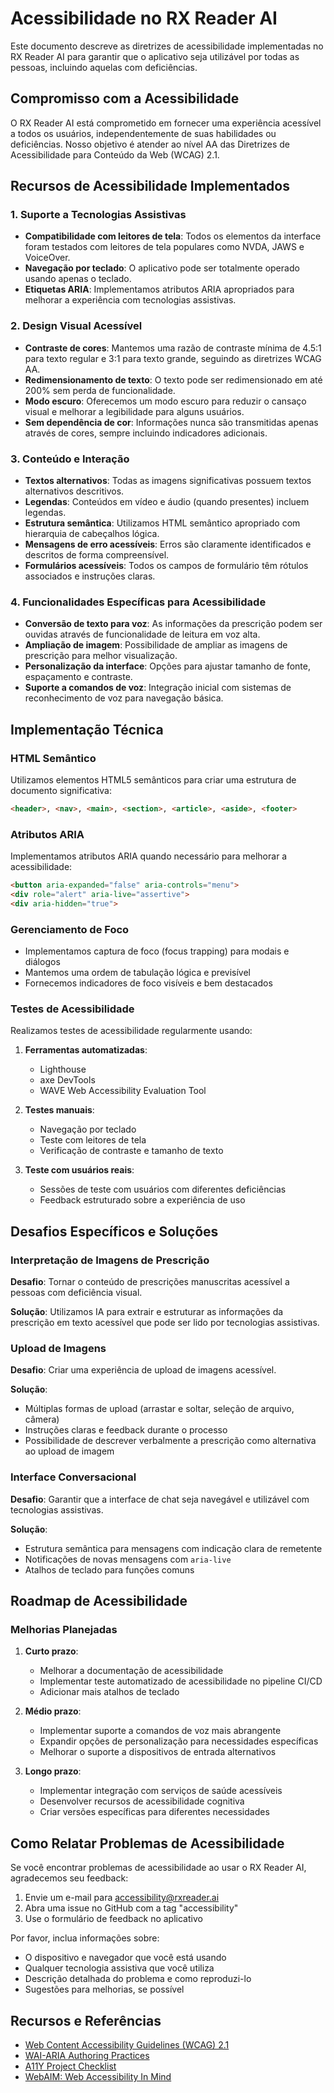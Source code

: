 # Acessibilidade no RX Reader AI

Este documento descreve as diretrizes de acessibilidade implementadas no RX Reader AI para garantir que o aplicativo seja utilizável por todas as pessoas, incluindo aquelas com deficiências.

## Compromisso com a Acessibilidade

O RX Reader AI está comprometido em fornecer uma experiência acessível a todos os usuários, independentemente de suas habilidades ou deficiências. Nosso objetivo é atender ao nível AA das Diretrizes de Acessibilidade para Conteúdo da Web (WCAG) 2.1.

## Recursos de Acessibilidade Implementados

### 1. Suporte a Tecnologias Assistivas

- **Compatibilidade com leitores de tela**: Todos os elementos da interface foram testados com leitores de tela populares como NVDA, JAWS e VoiceOver.
- **Navegação por teclado**: O aplicativo pode ser totalmente operado usando apenas o teclado.
- **Etiquetas ARIA**: Implementamos atributos ARIA apropriados para melhorar a experiência com tecnologias assistivas.

### 2. Design Visual Acessível

- **Contraste de cores**: Mantemos uma razão de contraste mínima de 4.5:1 para texto regular e 3:1 para texto grande, seguindo as diretrizes WCAG AA.
- **Redimensionamento de texto**: O texto pode ser redimensionado em até 200% sem perda de funcionalidade.
- **Modo escuro**: Oferecemos um modo escuro para reduzir o cansaço visual e melhorar a legibilidade para alguns usuários.
- **Sem dependência de cor**: Informações nunca são transmitidas apenas através de cores, sempre incluindo indicadores adicionais.

### 3. Conteúdo e Interação

- **Textos alternativos**: Todas as imagens significativas possuem textos alternativos descritivos.
- **Legendas**: Conteúdos em vídeo e áudio (quando presentes) incluem legendas.
- **Estrutura semântica**: Utilizamos HTML semântico apropriado com hierarquia de cabeçalhos lógica.
- **Mensagens de erro acessíveis**: Erros são claramente identificados e descritos de forma compreensível.
- **Formulários acessíveis**: Todos os campos de formulário têm rótulos associados e instruções claras.

### 4. Funcionalidades Específicas para Acessibilidade

- **Conversão de texto para voz**: As informações da prescrição podem ser ouvidas através de funcionalidade de leitura em voz alta.
- **Ampliação de imagem**: Possibilidade de ampliar as imagens de prescrição para melhor visualização.
- **Personalização da interface**: Opções para ajustar tamanho de fonte, espaçamento e contraste.
- **Suporte a comandos de voz**: Integração inicial com sistemas de reconhecimento de voz para navegação básica.

## Implementação Técnica

### HTML Semântico

Utilizamos elementos HTML5 semânticos para criar uma estrutura de documento significativa:

```html
<header>, <nav>, <main>, <section>, <article>, <aside>, <footer>
```

### Atributos ARIA

Implementamos atributos ARIA quando necessário para melhorar a acessibilidade:

```html
<button aria-expanded="false" aria-controls="menu">
<div role="alert" aria-live="assertive">
<div aria-hidden="true">
```

### Gerenciamento de Foco

- Implementamos captura de foco (focus trapping) para modais e diálogos
- Mantemos uma ordem de tabulação lógica e previsível
- Fornecemos indicadores de foco visíveis e bem destacados

### Testes de Acessibilidade

Realizamos testes de acessibilidade regularmente usando:

1. **Ferramentas automatizadas**:
   - Lighthouse
   - axe DevTools
   - WAVE Web Accessibility Evaluation Tool

2. **Testes manuais**:
   - Navegação por teclado
   - Teste com leitores de tela
   - Verificação de contraste e tamanho de texto

3. **Teste com usuários reais**:
   - Sessões de teste com usuários com diferentes deficiências
   - Feedback estruturado sobre a experiência de uso

## Desafios Específicos e Soluções

### Interpretação de Imagens de Prescrição

**Desafio**: Tornar o conteúdo de prescrições manuscritas acessível a pessoas com deficiência visual.

**Solução**: Utilizamos IA para extrair e estruturar as informações da prescrição em texto acessível que pode ser lido por tecnologias assistivas.

### Upload de Imagens

**Desafio**: Criar uma experiência de upload de imagens acessível.

**Solução**: 
- Múltiplas formas de upload (arrastar e soltar, seleção de arquivo, câmera)
- Instruções claras e feedback durante o processo
- Possibilidade de descrever verbalmente a prescrição como alternativa ao upload de imagem

### Interface Conversacional

**Desafio**: Garantir que a interface de chat seja navegável e utilizável com tecnologias assistivas.

**Solução**:
- Estrutura semântica para mensagens com indicação clara de remetente
- Notificações de novas mensagens com `aria-live`
- Atalhos de teclado para funções comuns

## Roadmap de Acessibilidade

### Melhorias Planejadas

1. **Curto prazo**:
   - Melhorar a documentação de acessibilidade
   - Implementar teste automatizado de acessibilidade no pipeline CI/CD
   - Adicionar mais atalhos de teclado

2. **Médio prazo**:
   - Implementar suporte a comandos de voz mais abrangente
   - Expandir opções de personalização para necessidades específicas
   - Melhorar o suporte a dispositivos de entrada alternativos

3. **Longo prazo**:
   - Implementar integração com serviços de saúde acessíveis
   - Desenvolver recursos de acessibilidade cognitiva
   - Criar versões específicas para diferentes necessidades

## Como Relatar Problemas de Acessibilidade

Se você encontrar problemas de acessibilidade ao usar o RX Reader AI, agradecemos seu feedback:

1. Envie um e-mail para accessibility@rxreader.ai
2. Abra uma issue no GitHub com a tag "accessibility"
3. Use o formulário de feedback no aplicativo

Por favor, inclua informações sobre:
- O dispositivo e navegador que você está usando
- Qualquer tecnologia assistiva que você utiliza
- Descrição detalhada do problema e como reproduzi-lo
- Sugestões para melhorias, se possível

## Recursos e Referências

- [Web Content Accessibility Guidelines (WCAG) 2.1](https://www.w3.org/TR/WCAG21/)
- [WAI-ARIA Authoring Practices](https://www.w3.org/TR/wai-aria-practices-1.1/)
- [A11Y Project Checklist](https://www.a11yproject.com/checklist/)
- [WebAIM: Web Accessibility In Mind](https://webaim.org/)